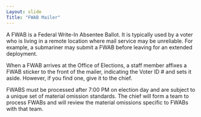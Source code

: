 ```yaml
---
Layout: slide
Title: "FWAB Mailer"
---
```

A FWAB is a Federal Write-In Absentee Ballot.  It is typically used by a voter who is living in a remote location where mail service may be unreliable.  For example, a submariner may submit a FWAB before leaving for an extended deployment.

When a FWAB arrives at the Office of Elections, a staff member affixes a FWAB sticker to the front of the mailer, indicating the Voter ID # and sets it aside.  However, if you find one, give it to the chief. 

FWABS must be processed after 7:00 PM on election day and are subject to a unique set of material omission standards.  The chief will form a team to process FWABs and will review the material omissions specific to FWABs with that team.
